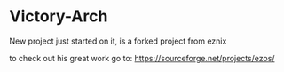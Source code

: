 # Victory-Arch

New project just started on it, is a forked project from eznix

to check out his great work go to:
   https://sourceforge.net/projects/ezos/
